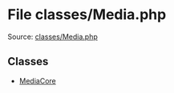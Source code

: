 File classes/Media.php
=========

Source: [classes/Media.php](https://github.com/PrestaShop/PrestaShop/blob/1.5.0.15/classes/Media.php)


Classes
-------

* [MediaCore](class.MediaCore.md)

